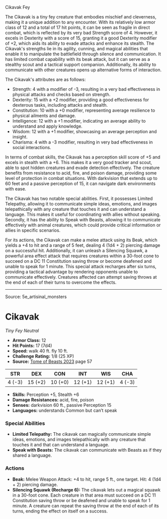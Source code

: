 <MonsterName/>Cikavak</MonsterName>
<CreatureType/>Fey</CreatureType>

<summary>The Cikavak is a tiny fey creature that embodies mischief and cleverness, making it a unique addition to any encounter. With its relatively low armor class of 12 and a total of 17 hit points, it can be seen as fragile in direct combat, which is reflected by its very bad Strength score of 4. However, it excels in Dexterity with a score of 15, granting it a good Dexterity modifier of +2, which aids its ability to evade attacks and enhance its stealth. The Cikavak's strengths lie in its agility, cunning, and magical abilities that enable it to manipulate the battlefield through silence and communication. It has limited combat capability with its beak attack, but it can serve as a stealthy scout and a tactical support companion. Additionally, its ability to communicate with other creatures opens up alternative forms of interaction. </summary>

<detail>

The Cikavak's attributes are as follows: 
- Strength: 4 with a modifier of -3, resulting in a very bad effectiveness in physical attacks and checks based on strength. 
- Dexterity: 15 with a +2 modifier, providing a good effectiveness for dexterous tasks, including attacks and stealth. 
- Constitution: 10 with a +0 modifier, representing average resilience to physical ailments and damage. 
- Intelligence: 12 with a +1 modifier, indicating an average ability to understand and apply knowledge. 
- Wisdom: 12 with a +1 modifier, showcasing an average perception and insight. 
- Charisma: 4 with a -3 modifier, resulting in very bad effectiveness in social interactions.

In terms of combat skills, the Cikavak has a perception skill score of +5 and excels in stealth with a +6. This makes it a very good tracker and scout, able to spot hidden creatures and evade detection effectively. The creature benefits from resistance to acid, fire, and poison damage, providing some level of protection in combat situations. With darkvision that extends up to 60 feet and a passive perception of 15, it can navigate dark environments with ease.

The Cikavak has two notable special abilities. First, it possesses Limited Telepathy, allowing it to communicate simple ideas, emotions, and images telepathically with any creature that touches it and can understand a language. This makes it useful for coordinating with allies without speaking. Secondly, it has the ability to Speak with Beasts, allowing it to communicate effectively with animal creatures, which could provide critical information or allies in specific scenarios.

For its actions, the Cikavak can make a melee attack using its Beak, which yields a +4 to hit and a range of 5 feet, dealing 4 (1d4 + 2) piercing damage on a successful hit. Additionally, it can unleash a Silencing Squawk, a powerful area effect attack that requires creatures within a 30-foot cone to succeed on a DC 11 Constitution saving throw or become deafened and unable to speak for 1 minute. This special attack recharges after six turns, providing a tactical advantage by rendering opponents unable to communicate effectively. Creatures affected can attempt saving throws at the end of each of their turns to overcome the effects.</detail>



---

Source: 5e_artisinal_monsters

# Cikavak

*Tiny* *Fey* *Neutral*

- **Armor Class:** 12
- **Hit Points:** 17 (7d4)
- **Speed:** walk 40 ft. fly 10 ft.
- **Challenge Rating:** 1/8 (25 XP)
- **Source:** [Tome of Beasts 2023](https://koboldpress.com/kpstore/product/tome-of-beasts-1-2023-edition/) page 57

| STR | DEX | CON | INT | WIS | CHA |
| --- | --- | --- | --- | --- | --- |
| 4 (-3) | 15 (+2) | 10 (+0) | 12 (+1) | 12 (+1) | 4 (-3) |

- **Skills:** Perception +5, Stealth +6
- **Damage Resistances:** acid, fire, poison
- **Senses:** darkvision 60 ft., passive Perception 15
- **Languages:** understands Common but can’t speak

### Special Abilities

- **Limited Telepathy:** The cikavak can magically communicate simple ideas, emotions, and images telepathically with any creature that touches it and that can understand a language.
- **Speak with Beasts:** The cikavak can communicate with Beasts as if they shared a language.

### Actions

- **Beak:** Melee Weapon Attack: +4 to hit, range 5 ft., one target. Hit: 4 (1d4 + 2) piercing damage.
- **Silencing Squawk (Recharge 6):** The cikavak lets out a magical squawk in a 30-foot cone. Each creature in that area must succeed on a DC 11 Constitution saving throw or be deafened and unable to speak for 1 minute. A creature can repeat the saving throw at the end of each of its turns, ending the effect on itself on a success.


